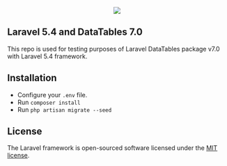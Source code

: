 <p align="center"><img src="https://laravel.com/assets/img/components/logo-laravel.svg"></p>

## Laravel 5.4 and DataTables 7.0 
This repo is used for testing purposes of Laravel DataTables package v7.0 with Laravel 5.4 framework.

## Installation
- Configure your `.env` file.
- Run `composer install`
- Run `php artisan migrate --seed`

## License

The Laravel framework is open-sourced software licensed under the [MIT license](http://opensource.org/licenses/MIT).
